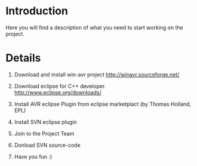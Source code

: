 # Introduction #

Here you will find a description of what you need to start working on the project.


# Details #

1. Download and install win-avr project http://winavr.sourceforge.net/

2. Download eclipse for C++ developer. http://www.eclipse.org/downloads/

3. Install AVR eclipse Plugin from eclipse marketplact (by Thomas Holland, EPL)

4. Install SVN eclipse plugin

5. Join to the Project Team

6. Donload SVN source-code

7. Have you fun :)